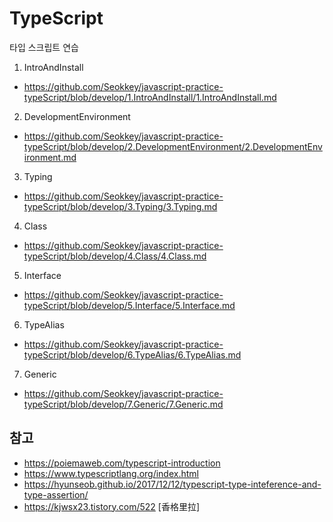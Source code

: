 # TypeScript
타입 스크립트 연습

1. IntroAndInstall
- https://github.com/Seokkey/javascript-practice-typeScript/blob/develop/1.IntroAndInstall/1.IntroAndInstall.md
2. DevelopmentEnvironment 
- https://github.com/Seokkey/javascript-practice-typeScript/blob/develop/2.DevelopmentEnvironment/2.DevelopmentEnvironment.md
3. Typing 
- https://github.com/Seokkey/javascript-practice-typeScript/blob/develop/3.Typing/3.Typing.md
4. Class 
- https://github.com/Seokkey/javascript-practice-typeScript/blob/develop/4.Class/4.Class.md
5. Interface 
- https://github.com/Seokkey/javascript-practice-typeScript/blob/develop/5.Interface/5.Interface.md
6. TypeAlias 
- https://github.com/Seokkey/javascript-practice-typeScript/blob/develop/6.TypeAlias/6.TypeAlias.md
7. Generic 
- https://github.com/Seokkey/javascript-practice-typeScript/blob/develop/7.Generic/7.Generic.md


## 참고
- https://poiemaweb.com/typescript-introduction
- https://www.typescriptlang.org/index.html
- https://hyunseob.github.io/2017/12/12/typescript-type-inteference-and-type-assertion/
- https://kjwsx23.tistory.com/522 [香格里拉]
